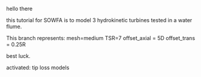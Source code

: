 hello there

this tutorial for SOWFA is to model 3 hydrokinetic turbines
tested in a water flume.

This branch represents:
mesh=medium
TSR=7
offset_axial = 5D
offset_trans = 0.25R

best luck.

activated: tip loss models

